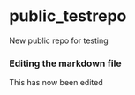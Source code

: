 # public_testrepo
New public repo for testing

### Editing the markdown file

This has now been edited
